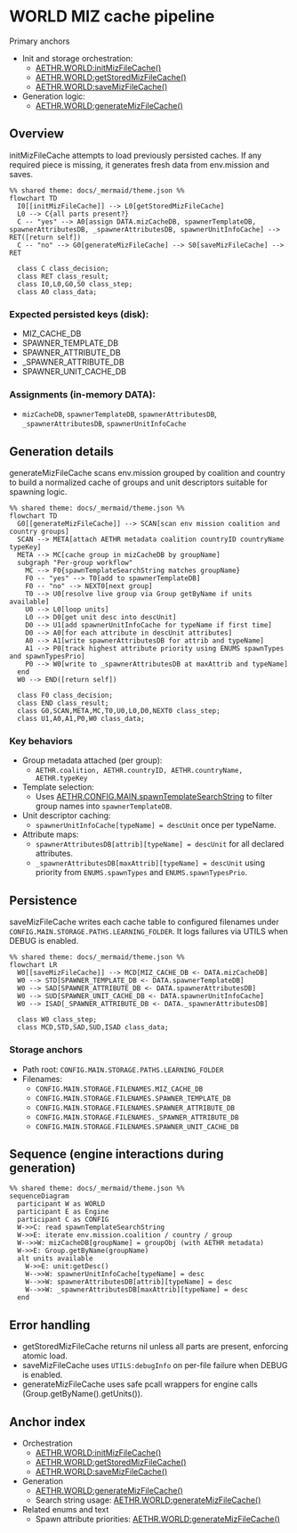 # WORLD MIZ cache pipeline

Primary anchors
- Init and storage orchestration:
  - [AETHR.WORLD:initMizFileCache()](../../dev/WORLD.lua:90)
  - [AETHR.WORLD:getStoredMizFileCache()](../../dev/WORLD.lua:109)
  - [AETHR.WORLD:saveMizFileCache()](../../dev/WORLD.lua:145)
- Generation logic:
  - [AETHR.WORLD:generateMizFileCache()](../../dev/WORLD.lua:187)

## Overview

initMizFileCache attempts to load previously persisted caches. If any required piece is missing, it generates fresh data from env.mission and saves.

```mermaid
%% shared theme: docs/_mermaid/theme.json %%
flowchart TD
  I0[[initMizFileCache]] --> L0[getStoredMizFileCache]
  L0 --> C{all parts present?}
  C -- "yes" --> A0[assign DATA.mizCacheDB, spawnerTemplateDB, spawnerAttributesDB, _spawnerAttributesDB, spawnerUnitInfoCache] --> RET([return self])
  C -- "no" --> G0[generateMizFileCache] --> S0[saveMizFileCache] --> RET

  class C class_decision;
  class RET class_result;
  class I0,L0,G0,S0 class_step;
  class A0 class_data;
```

### Expected persisted keys (disk):
- MIZ_CACHE_DB
- SPAWNER_TEMPLATE_DB
- SPAWNER_ATTRIBUTE_DB
- _SPAWNER_ATTRIBUTE_DB
- SPAWNER_UNIT_CACHE_DB

### Assignments (in-memory DATA):
- `mizCacheDB`, `spawnerTemplateDB`, `spawnerAttributesDB`, `_spawnerAttributesDB`, `spawnerUnitInfoCache`

## Generation details

generateMizFileCache scans env.mission grouped by coalition and country to build a normalized cache of groups and unit descriptors suitable for spawning logic.

```mermaid
%% shared theme: docs/_mermaid/theme.json %%
flowchart TD
  G0[[generateMizFileCache]] --> SCAN[scan env mission coalition and country groups]
  SCAN --> META[attach AETHR metadata coalition countryID countryName typeKey]
  META --> MC[cache group in mizCacheDB by groupName]
  subgraph "Per-group workflow"
    MC --> F0{spawnTemplateSearchString matches groupName}
    F0 -- "yes" --> T0[add to spawnerTemplateDB]
    F0 -- "no" --> NEXT0[next group]
    T0 --> U0[resolve live group via Group getByName if units available]
    U0 --> L0[loop units]
    L0 --> D0[get unit desc into descUnit]
    D0 --> U1[add spawnerUnitInfoCache for typeName if first time]
    D0 --> A0[for each attribute in descUnit attributes]
    A0 --> A1[write spawnerAttributesDB for attrib and typeName]
    A1 --> P0[track highest attribute priority using ENUMS spawnTypes and spawnTypesPrio]
    P0 --> W0[write to _spawnerAttributesDB at maxAttrib and typeName]
  end
  W0 --> END([return self])

  class F0 class_decision;
  class END class_result;
  class G0,SCAN,META,MC,T0,U0,L0,D0,NEXT0 class_step;
  class U1,A0,A1,P0,W0 class_data;
```

### Key behaviors
- Group metadata attached (per group):
  - `AETHR.coalition, AETHR.countryID, AETHR.countryName, AETHR.typeKey`
- Template selection:
  - Uses [AETHR.CONFIG.MAIN.spawnTemplateSearchString](../../dev/WORLD.lua:217) to filter group names into `spawnerTemplateDB`.
- Unit descriptor caching:
  - `spawnerUnitInfoCache[typeName] = descUnit` once per typeName.
- Attribute maps:
  - `spawnerAttributesDB[attrib][typeName] = descUnit` for all declared attributes.
  - `_spawnerAttributesDB[maxAttrib][typeName] = descUnit` using priority from `ENUMS.spawnTypes` and `ENUMS.spawnTypesPrio`.

## Persistence

saveMizFileCache writes each cache table to configured filenames under `CONFIG.MAIN.STORAGE.PATHS.LEARNING_FOLDER`. It logs failures via UTILS when DEBUG is enabled.

```mermaid
%% shared theme: docs/_mermaid/theme.json %%
flowchart LR
  W0[[saveMizFileCache]] --> MCD[MIZ_CACHE_DB <- DATA.mizCacheDB]
  W0 --> STD[SPAWNER_TEMPLATE_DB <- DATA.spawnerTemplateDB]
  W0 --> SAD[SPAWNER_ATTRIBUTE_DB <- DATA.spawnerAttributesDB]
  W0 --> SUD[SPAWNER_UNIT_CACHE_DB <- DATA.spawnerUnitInfoCache]
  W0 --> ISAD[_SPAWNER_ATTRIBUTE_DB <- DATA._spawnerAttributesDB]

  class W0 class_step;
  class MCD,STD,SAD,SUD,ISAD class_data;
```

### Storage anchors
- Path root: `CONFIG.MAIN.STORAGE.PATHS.LEARNING_FOLDER`
- Filenames:
  - `CONFIG.MAIN.STORAGE.FILENAMES.MIZ_CACHE_DB`
  - `CONFIG.MAIN.STORAGE.FILENAMES.SPAWNER_TEMPLATE_DB`
  - `CONFIG.MAIN.STORAGE.FILENAMES.SPAWNER_ATTRIBUTE_DB`
  - `CONFIG.MAIN.STORAGE.FILENAMES._SPAWNER_ATTRIBUTE_DB`
  - `CONFIG.MAIN.STORAGE.FILENAMES.SPAWNER_UNIT_CACHE_DB`

## Sequence (engine interactions during generation)

```mermaid
%% shared theme: docs/_mermaid/theme.json %%
sequenceDiagram
  participant W as WORLD
  participant E as Engine
  participant C as CONFIG
  W->>C: read spawnTemplateSearchString
  W->>E: iterate env.mission.coalition / country / group
  W-->>W: mizCacheDB[groupName] = groupObj (with AETHR metadata)
  W->>E: Group.getByName(groupName)
  alt units available
    W->>E: unit:getDesc()
    W-->>W: spawnerUnitInfoCache[typeName] = desc
    W-->>W: spawnerAttributesDB[attrib][typeName] = desc
    W-->>W: _spawnerAttributesDB[maxAttrib][typeName] = desc
  end
```

## Error handling

- getStoredMizFileCache returns nil unless all parts are present, enforcing atomic load.
- saveMizFileCache uses `UTILS:debugInfo` on per-file failure when DEBUG is enabled.
- generateMizFileCache uses safe pcall wrappers for engine calls (Group.getByName().getUnits()).

## Anchor index

- Orchestration
  - [AETHR.WORLD:initMizFileCache()](../../dev/WORLD.lua:90)
  - [AETHR.WORLD:getStoredMizFileCache()](../../dev/WORLD.lua:109)
  - [AETHR.WORLD:saveMizFileCache()](../../dev/WORLD.lua:145)
- Generation
  - [AETHR.WORLD:generateMizFileCache()](../../dev/WORLD.lua:187)
  - Search string usage: [AETHR.WORLD:generateMizFileCache()](../../dev/WORLD.lua:217)
- Related enums and text
  - Spawn attribute priorities: [AETHR.WORLD:generateMizFileCache()](../../dev/WORLD.lua:255)